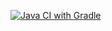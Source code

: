 [![Java CI with Gradle](https://github.com/PhoenixReid/HomeWorkAvtoTest3/actions/workflows/gradle.yml/badge.svg)](https://github.com/PhoenixReid/HomeWorkAvtoTest3/actions/workflows/gradle.yml)
